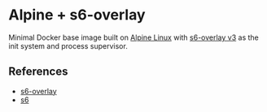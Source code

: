 # Alpine + s6-overlay

Minimal Docker base image built on [Alpine Linux](https://alpinelinux.org/)
with [s6-overlay v3](https://github.com/just-containers/s6-overlay)
as the init system and process supervisor.

## References

- [s6-overlay](https://github.com/just-containers/s6-overlay)
- [s6](https://skarnet.org/software/s6/)
